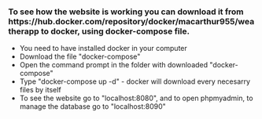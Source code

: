 <h3>To see how the website is working you can download it from https://hub.docker.com/repository/docker/macarthur955/weatherapp to docker, using docker-compose file.</h3>
<ul>
  <li>You need to have installed docker in your computer</li>
  <li>Download the file "docker-compose"</li>
  <li>Open the command prompt in the folder with downloaded "docker-compose"</li>
  <li>Type "docker-compose up -d" - docker will download every necesarry files by itself</li>
  <li>To see the website go to "localhost:8080", and to open phpmyadmin, to manage the database go to "localhost:8090"</li>
</ul>
